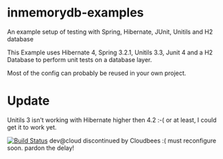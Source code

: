 inmemorydb-examples
===================

An example setup of testing with Spring, Hibernate, JUnit, Unitils and H2 database

This Example uses Hibernate 4, Spring 3.2.1, Unitils 3.3, Junit 4 and a H2 Database to perform unit tests on a database layer.

Most of the config can probably be reused in your own project.

Update 
===================
Unitils 3 isn't working with Hibernate higher then 4.2 :-( or at least, I could get it to work yet. 

[![Build Status](https://redlab.ci.cloudbees.com/job/inmemorydb-example/badge/icon)](https://redlab.ci.cloudbees.com/job/inmemorydb-example/)  dev@cloud discontinued by Cloudbees :( must reconfigure soon. pardon the delay!
